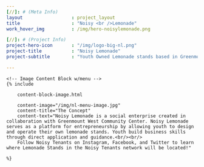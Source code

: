 ```yaml
---
[//]: # (Meta Info)
layout 					: project_layout
title 					: "Noisy <br />Lemonade"
work_hover_img			: /img/hero-noisylemonade.png

[//]: # (Project Info)
project-hero-icon 		: "/img/logo-big-nl.png"
project-title 			: "Noisy Lemonade"
project-subtitle 		: "Youth Owned Lemonade stands based in Greenmount West"

---
```

<div class="template_wrapper">

	<!-- Image Content Block w/menu -->
	{% include

		content-block-image.html

		content-image="/img/nl-menu-image.jpg"
		content-title="The Concept"
		content-text="Noisy Lemonade is a social enterprise created in collaboration with Greenmount West Community Center. Noisy Lemonade serves as a platform for entrepreneurship by allowing youth to design and operate their own lemonade stands. Youth build business skills through direct application and guidance.<br/><br/>
		Follow Noisy Tenants on Instagram, Facebook, and Twitter to learn where Lemonade Stands in the Noisy Tenants network will be located!"

	%}


</div>
